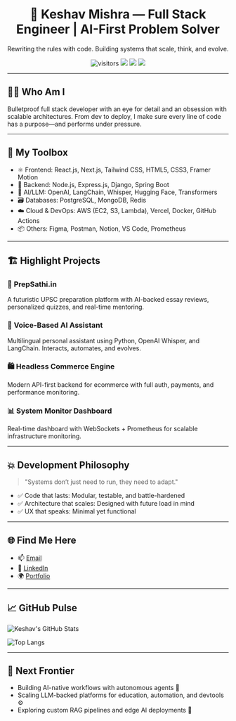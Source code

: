 <h1 align="center">🚀 Keshav Mishra — Full Stack Engineer | AI-First Problem Solver</h1>
<p align="center">Rewriting the rules with code. Building systems that scale, think, and evolve.</p>

<p align="center">
  <img src="https://komarev.com/ghpvc/?username=keshavmishra&style=flat-square&color=blue" alt="visitors" />
  <img src="https://img.shields.io/badge/LLM%20Builder-Enabled-9cf?style=flat-square" />
  <img src="https://img.shields.io/badge/Tech%20Stack-Full%20Throttle-red?style=flat-square" />
  <img src="https://img.shields.io/badge/Version-Controlled%20Life-Git-success?style=flat-square" />
</p>

---

## 👨‍💻 Who Am I

Bulletproof full stack developer with an eye for detail and an obsession with scalable architectures. From dev to deploy, I make sure every line of code has a purpose—and performs under pressure.

---

## 🧠 My Toolbox

* ⚛️ Frontend: React.js, Next.js, Tailwind CSS, HTML5, CSS3, Framer Motion
* 🔧 Backend: Node.js, Express.js, Django, Spring Boot
* 🧠 AI/LLM: OpenAI, LangChain, Whisper, Hugging Face, Transformers
* 🗃️ Databases: PostgreSQL, MongoDB, Redis
* ☁️ Cloud & DevOps: AWS (EC2, S3, Lambda), Vercel, Docker, GitHub Actions
* 📦 Others: Figma, Postman, Notion, VS Code, Prometheus

---

## 🏗️ Highlight Projects

### 🧠 **PrepSathi.in**

A futuristic UPSC preparation platform with AI-backed essay reviews, personalized quizzes, and real-time mentoring.

### 🧬 **Voice-Based AI Assistant**

Multilingual personal assistant using Python, OpenAI Whisper, and LangChain. Interacts, automates, and evolves.

### 🛍️ **Headless Commerce Engine**

Modern API-first backend for ecommerce with full auth, payments, and performance monitoring.

### 📊 **System Monitor Dashboard**

Real-time dashboard with WebSockets + Prometheus for scalable infrastructure monitoring.

---

## 💥 Development Philosophy

> "Systems don’t just need to run, they need to adapt."

* ✅ Code that lasts: Modular, testable, and battle-hardened
* ✅ Architecture that scales: Designed with future load in mind
* ✅ UX that speaks: Minimal yet functional

---

## 🌐 Find Me Here

* 📫 [Email](mailto:keshav0730@gmail.com)
* 💼 [LinkedIn](https://www.linkedin.com/in/keshav-k-mishra-b3089b165/)
* 🌍 [Portfolio](https://keshavx.vercel.app/)

---

## 📈 GitHub Pulse

![Keshav's GitHub Stats](https://github-readme-stats.vercel.app/api?username=keshavmishra\&show_icons=true\&theme=radical\&hide=prs)

![Top Langs](https://github-readme-stats.vercel.app/api/top-langs/?username=keshavmishra\&layout=compact\&theme=radical)

---

## 🔮 Next Frontier

* Building AI-native workflows with autonomous agents 🧠
* Scaling LLM-backed platforms for education, automation, and devtools ⚙️
* Exploring custom RAG pipelines and edge AI deployments 🚀
